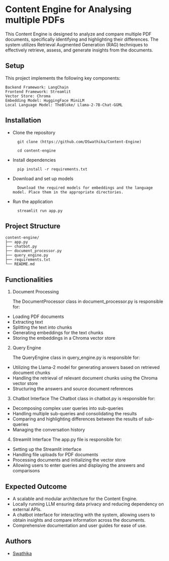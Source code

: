 
# Content Engine for Analysing multiple PDFs

This Content Engine is designed to analyze and compare multiple PDF documents, specifically identifying and highlighting their differences. The system utilizes Retrieval Augmented Generation (RAG) techniques to effectively retrieve, assess, and generate insights from the documents.


## Setup

This project implements the following key components:

    Backend Framework: LangChain
    Frontend Framework: Streamlit
    Vector Store: Chroma
    Embedding Model: HuggingFace MiniLM
    Local Language Model: TheBloke/ Llama-2-7B-Chat-GGML

## Installation


- Clone the repository

        git clone (https://github.com/DSwathika/Content-Engine)

        cd content-engine

- Install dependencies

        pip install -r requirements.txt

- Download and set up models

        Download the required models for embeddings and the language model. Place them in the appropriate directories.

- Run the application

        streamlit run app.py

## Project Structure


    content-engine/
    ├── app.py                    
    ├── chatbot.py              
    ├── document_processor.py     
    ├── query_engine.py          
    ├── requirements.txt         
    └── README.md                 
## Functionalities

1. Document Processing
    
    The DocumentProcessor class in document_processor.py is responsible for:

- Loading PDF documents
- Extracting text
- Splitting the text into chunks
- Generating embeddings for the text chunks
- Storing the embeddings in a Chroma vector store

2. Query Engine
    
    The QueryEngine class in query_engine.py is responsible for:

- Utilizing the Llama-2 model for generating answers based on retrieved document chunks
- Handling the retrieval of relevant document chunks using the Chroma vector store
- Structuring the answers and source document references


3. Chatbot Interface
    The Chatbot class in chatbot.py is responsible for:

- Decomposing complex user queries into sub-queries
- Handling multiple sub-queries and consolidating the results
- Comparing and highlighting differences between the results of sub-queries
- Managing the conversation history

4. Streamlit Interface
    The app.py file is responsible for:

- Setting up the Streamlit interface
- Handling file uploads for PDF documents
- Processing documents and initializing the vector store
- Allowing users to enter queries and displaying the answers and comparisons

## Expected Outcome


- A scalable and modular architecture for the Content Engine.
- Locally running LLM ensuring data privacy and reducing dependency on external APIs.
- A chatbot interface for interacting with the system, allowing users to obtain insights and compare information across the documents.
- Comprehensive documentation and user guides for ease of use.

## Authors

- [Swathika](https://github.com/DSwathika)

